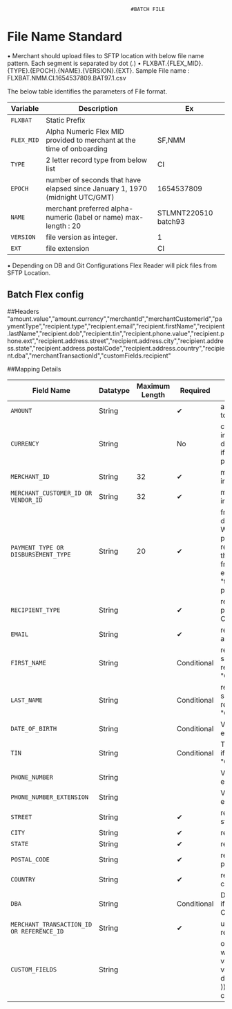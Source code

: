 											#BATCH FILE
																
# File Name Standard

•	Merchant should upload files to SFTP location with below file name pattern. Each segment is separated by dot (.)
•	FLXBAT.{FLEX_MID}.{TYPE}.{EPOCH}.{NAME}.{VERSION}.{EXT}. Sample File name : FLXBAT.NMM.CI.1654537809.BAT97.1.csv

The below table identifies the parameters of File format.

| Variable | Description | Ex |
| -------- | ------------------ | ------- |
| `FLXBAT` | Static Prefix |  |
| `FLEX_MID` | Alpha Numeric Flex MID provided to merchant at the time of onboarding | SF,NMM |
| `TYPE` | 2 letter record type from below list | CI |
| `EPOCH` | number of seconds that have elapsed since January 1, 1970 (midnight UTC/GMT) | 1654537809 |
| `NAME` | merchant preferred alpha-numeric (label or name) max-length : 20 | STLMNT220510 batch93 |
| `VERSION` | file version as integer. | 1 |
| `EXT` | file extension | CI |

•	Depending on DB and Git Configurations Flex Reader will pick files from SFTP Location.

## Batch Flex config

##Headers
"amount.value","amount.currency","merchantId","merchantCustomerId","paymentType","recipient.type","recipient.email","recipient.firstName","recipient.lastName","recipient.dob","recipient.tin","recipient.phone.value","recipient.phone.ext","recipient.address.street","recipient.address.city","recipient.address.state","recipient.address.postalCode","recipient.address.country","recipient.dba","merchantTransactionId","customFields.recipient"

##Mapping Details

| Field Name 		  | Datatype  | Maximum Length | Required | Comments |
| ------------------- | --------- | ---------------| ---------| ------------------------------------- |
| `AMOUNT` 			  |  String	  |				   | &#10004;	| amount to be used to initiate payment |
| `CURRENCY` 		  |  String	  |		 		   | No 		| currency used to initiate the payment. default is set to USD if value is not present |
| `MERCHANT_ID` 	  | String	  |		 32		   | &#10004;	| merchant who initiated the request |
| `MERCHANT_CUSTOMER_ID OR VENDOR_ID` | String  |	 32  | &#10004;	| merchant who initiated the request |
| `PAYMENT_TYPE OR DISBURSEMENT_TYPE` | String  |  20 | &#10004;	| free text - Type of disbursement - Wages, Claims, promotions,Loans, refund etc- refer the extract taken from QA environment "types-of-payment-types.txt"  |
| `RECIPIENT_TYPE` 	  |  String	|		 			| &#10004;	| recipient type. possible values Consumer/Company |
| `EMAIL` 			  |  String	|		 			| &#10004;	| recipient email address |
| `FIRST_NAME` 		  |  String	|		 			| Conditional 	| recipient first name should be sent if the recipient type is "Consumer" |
| `LAST_NAME` 		  |  String	|		 			| Conditional 	| recipient last name should be sent if the recipient type is "Consumer" |
| `DATE_OF_BIRTH` 	  |  String	|		 			| Conditional 	| Value should be empty |
| `TIN` 			  |	 String	|		 			| Conditional 	| TIN should be sent if the recipient is "Company" |
| `PHONE_NUMBER`	  |  String	|		 			| 				| Value should be empty |
| `PHONE_NUMBER_EXTENSION` |  String  |		 		| 				| Value should be empty |
| `STREET` 			  | String	|		 			| &#10004;	| recipient address street|
| `CITY` 			  |	String	|					| &#10004;	| recipient city street |
| `STATE`			  | String	|		 			| &#10004;	| recipient state street |
| `POSTAL_CODE` 	  | String	|		 			| &#10004;	| recipient address postal code|
| `COUNTRY` 		  | String	|		 			| &#10004;	| recipient address country |
| `DBA`				  | String	|   				| Conditional | DBA should be sent if the recipient Company name  |
| `MERCHANT_TRANSACTION_ID OR REFERENCE_ID` | String	|	| &#10004;	| unique for each request |
| `CUSTOM_FIELDS` 	  |	String	|				    | 			| optional and value will be list of key value pairs(key and value pairs will be delimited by colon( : )) and delimited by comma(,) |


